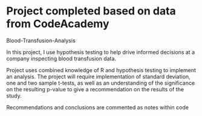 # Project completed based on data from CodeAcademy

Blood-Transfusion-Analysis

In this project, I use hypothesis testing to help drive informed decisions at a company inspecting blood transfusion data.

Project uses combined knowledge of R and hypothesis testing to implement an analysis. The project will require implementation of standard deviation, one and two sample t-tests, as well as an understanding of the significance on the resulting p-value to give a recommendation on the results of the study.

Recommendations and conclusions are commented as notes within code
